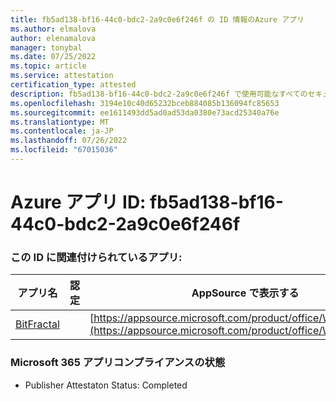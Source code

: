 ```yaml
---
title: fb5ad138-bf16-44c0-bdc2-2a9c0e6f246f の ID 情報のAzure アプリ
ms.author: elmalova
author: elenamalova
manager: tonybal
ms.date: 07/25/2022
ms.topic: article
ms.service: attestation
certification_type: attested
description: fb5ad138-bf16-44c0-bdc2-2a9c0e6f246f で使用可能なすべてのセキュリティとコンプライアンス情報。
ms.openlocfilehash: 3194e10c40d65232bceb884085b136094fc85653
ms.sourcegitcommit: ee1611493dd5ad0ad53da0380e73acd25340a76e
ms.translationtype: MT
ms.contentlocale: ja-JP
ms.lasthandoff: 07/26/2022
ms.locfileid: "67015036"
---
```

# <a name="azure-app-id-fb5ad138-bf16-44c0-bdc2-2a9c0e6f246f"></a>Azure アプリ ID: fb5ad138-bf16-44c0-bdc2-2a9c0e6f246f


### <a name="apps-associated-with-this-id"></a>この ID に関連付けられているアプリ:
| **アプリ名** | **認定** | **AppSource で表示する** |
|--------------|---------------|-----------------------|
| [BitFractal](../forward/WA200004172.md) |  | [https://appsource.microsoft.com/product/office/WA200004172](https://appsource.microsoft.com/product/office/WA200004172) |

### <a name="microsoft-365-app-compliance-status"></a>Microsoft 365 アプリコンプライアンスの状態
- Publisher Attestaton Status: Completed
